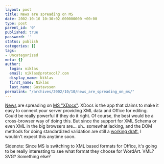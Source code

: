 ```yaml
---
layout: post
title: News are spreading on MS
date: 2002-10-10 10:30:02.000000000 +00:00
type: post
parent_id: '0'
published: true
password: ''
status: publish
categories: []
tags:
- Uncategorized
meta: {}
author:
  login: niklas
  email: niklas@protocol7.com
  display_name: Niklas
  first_name: Niklas
  last_name: Gustavsson
permalink: "/archives/2002/10/10/news_are_spreading_on_ms/"
---
```

[News](http://news.com.com/2100-1001-961313.html) are spreading on [MS "XDocs"](http://www.microsoft.com/office/xdocs/default.asp). XDocs is the app that claims to make it easy to connect your server providing XML data and Office for editing. Could be really powerful if they do it right. Of course, the best would be a cross-browser way of doing this. But since the support for XML Schema or even XML in the big browsers are... uh.. somewhat lacking, and the DOM methods for doing standardized validation are still a [working draft](http://www.w3.org/TR/2002/WD-DOM-Level-3-Val-20021008/), I wouldn't expect this anytime soon.

Sidenote: Since MS is switching to XML based formats for Office, it's going to be really interesting to see what format they choose for WordArt. VML? SVG? Something else?

